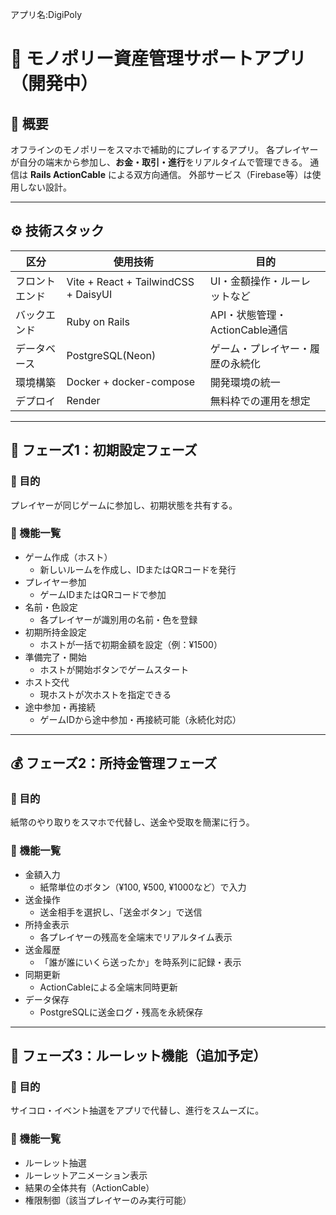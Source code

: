 アプリ名:DigiPoly

# 🎲 モノポリー資産管理サポートアプリ（開発中）

## 🧱 概要
オフラインのモノポリーをスマホで補助的にプレイするアプリ。
各プレイヤーが自分の端末から参加し、**お金・取引・進行**をリアルタイムで管理できる。
通信は **Rails ActionCable** による双方向通信。
外部サービス（Firebase等）は使用しない設計。

---

## ⚙️ 技術スタック

| 区分 | 使用技術 | 目的 |
|------|-----------|------|
| フロントエンド | Vite + React + TailwindCSS + DaisyUI | UI・金額操作・ルーレットなど |
| バックエンド | Ruby on Rails | API・状態管理・ActionCable通信 |
| データベース | PostgreSQL(Neon) | ゲーム・プレイヤー・履歴の永続化 |
| 環境構築 | Docker + docker-compose | 開発環境の統一 |
| デプロイ | Render | 無料枠での運用を想定 |

---

## 🏁 フェーズ1：初期設定フェーズ

### 🎯 目的
プレイヤーが同じゲームに参加し、初期状態を共有する。

### 🔹 機能一覧
- ゲーム作成（ホスト）
  - 新しいルームを作成し、IDまたはQRコードを発行
- プレイヤー参加
  - ゲームIDまたはQRコードで参加
- 名前・色設定
  - 各プレイヤーが識別用の名前・色を登録
- 初期所持金設定
  - ホストが一括で初期金額を設定（例：¥1500）
- 準備完了・開始
  - ホストが開始ボタンでゲームスタート
- ホスト交代
  - 現ホストが次ホストを指定できる
- 途中参加・再接続
  - ゲームIDから途中参加・再接続可能（永続化対応）

---

## 💰 フェーズ2：所持金管理フェーズ

### 🎯 目的
紙幣のやり取りをスマホで代替し、送金や受取を簡潔に行う。

### 🔹 機能一覧
- 金額入力
  - 紙幣単位のボタン（¥100, ¥500, ¥1000など）で入力
- 送金操作
  - 送金相手を選択し、「送金ボタン」で送信
- 所持金表示
  - 各プレイヤーの残高を全端末でリアルタイム表示
- 送金履歴
  - 「誰が誰にいくら送ったか」を時系列に記録・表示
- 同期更新
  - ActionCableによる全端末同時更新
- データ保存
  - PostgreSQLに送金ログ・残高を永続保存

---

## 🎡 フェーズ3：ルーレット機能（追加予定）

### 🎯 目的
サイコロ・イベント抽選をアプリで代替し、進行をスムーズに。

### 🔹 機能一覧
- ルーレット抽選
- ルーレットアニメーション表示
- 結果の全体共有（ActionCable）
- 権限制御（該当プレイヤーのみ実行可能）
